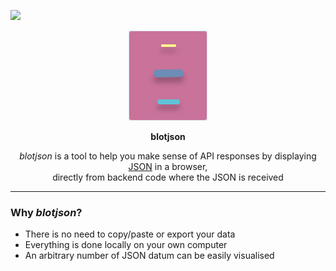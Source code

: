 <a href="https://opensource.org/licenses/MIT"><img src="https://img.shields.io/badge/License-MIT-dae1e7.svg"></a>

<p align=center><img src=./logo_light.svg></p>
<p align=center><b>blotjson</b></p>

<p align=center><i>blotjson</i> is a tool to help you make sense of API responses by displaying <a href="https://www.json.org/json-en.html">JSON</a> in a browser, <br />directly from backend code where the JSON is received</p>

---

### Why *blotjson*?
* There is no need to copy/paste or export your data
* Everything is done locally on your own computer
* An arbitrary number of JSON datum can be easily visualised
